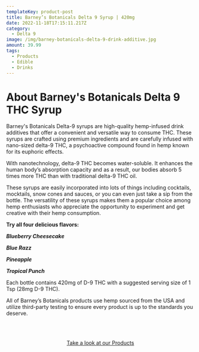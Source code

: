 ```yaml
---
templateKey: product-post
title: Barney’s Botanicals Delta 9 Syrup | 420mg
date: 2022-11-18T17:15:11.217Z
category:
  - Delta 9
image: /img/barney-botanicals-delta-9-drink-additive.jpg
amount: 39.99
tags:
  - Products
  - Edible
  - Drinks
---
```

# **About Barney's Botanicals Delta 9 THC Syrup**

Barney's Botanicals Delta-9 syrups are high-quality hemp-infused drink additives that offer a convenient and versatile way to consume THC. These syrups are crafted using premium ingredients and are carefully infused with nano-sized delta-9 THC, a psychoactive compound found in hemp known for its euphoric effects.

With nanotechnology, delta-9 THC becomes water-soluble. It enhances the human body’s absorption capacity and as a result, our bodies absorb 5 times more THC than with traditional delta-9 THC oil.

These syrups are easily incorporated into lots of things including cocktails, mocktails, snow cones and sauces, or you can even just take a sip from the bottle. The versatility of these syrups makes them a popular choice among hemp enthusiasts who appreciate the opportunity to experiment and get creative with their hemp consumption.

**Try all four delicious flavors:**

***Blueberry Cheesecake***

***Blue Razz***

***Pineapple***

***Tropical Punch***

Each bottle contains 420mg of D-9 THC with a suggested serving size of 1 Tsp (28mg D-9 THC).

All of Barney’s Botanicals products use hemp sourced from the USA and utilize third-party testing to ensure every product is up to the standards you deserve.

<br><br>

<Center><a class="link-view-more-products" target="_blank" href="https://capitalamericanshaman.com/products">Take a look at our Products</a></Center>